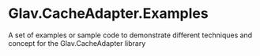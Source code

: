 # Glav.CacheAdapter.Examples
A set of examples or sample code to demonstrate different techniques and concept for the Glav.CacheAdapter library
